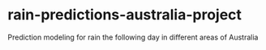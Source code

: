 # rain-predictions-australia-project
Prediction modeling for rain the following day in different areas of Australia
